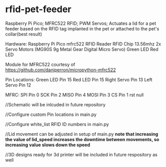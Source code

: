 # rfid-pet-feeder
Raspberry Pi Pico; MFRC522 RFID; PWM Servos; Actuates a lid for a pet feeder based on the RFID tag implanted in the pet or attached to the pet's collar(best result)


Hardware: 
 Raspberry Pi Pico
 mfrc522 RFID Reader
 RFID Chip 13.56mhz
 2x Servo Motors (MG90S 9g Metal Gear Digital Micro Servo)
 Green LED
 Red LED
 
 Module for MFRC522 courtesy of https://github.com/danjperron/micropython-mfrc522
 
 
 Pin Locations:
  Green LED Pin 15
  Red LED Pin 15
  Right Servo Pin 13
  Left Servo Pin 12
  
  MFRC:
    SPI Pin 0
    SCK Pin 2
    MISO Pin 4
    MOSI Pin 3
    CS Pin 1
    rst null
 
 
 //Schematic will be inlcuded in future repository
 
 //Configure custom Pin locations in main.py
 
 //Configure white_list RFID ID numbers in main.py
 
 //Lid movement can be adjusted in setup of main.py **note that increasing the value of lid_speed increases the downtime between movements, so increasing value slows down the speed**
 
 //3D designs ready for 3d printer will be included in future respository as well
  
